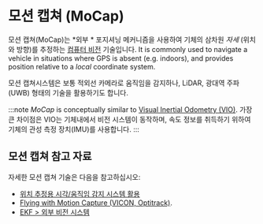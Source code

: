 # 모션 캡쳐 (MoCap)

모션 캡쳐(MoCap)는 *외부 * 포지셔닝 메커니즘을 사용하여 기체의 삼차원 *자세* (위치와 방향)를 추정하는 [컴퓨터 비전](https://en.wikipedia.org/wiki/Computer_vision) 기술입니다. It is commonly used to navigate a vehicle in situations where GPS is absent (e.g. indoors), and provides position relative to a _local_ coordinate system.

모션 캡쳐시스템은 보통 적외선 카메라로 움직임을 감지하나, LiDAR, 광대역 주파(UWB) 형태의 기술을 활용하기도 합니다.

:::note
_MoCap_ is conceptually similar to [Visual Inertial Odometry (VIO)](../computer_vision/visual_inertial_odometry.md). 가장 큰 차이점은 VIO는 기체내에서 비전 시스템이 동작하며, 속도 정보를 취득하기 위하여 기체의 관성 측정 장치(IMU)를 사용합니다.
:::

## 모션 캡쳐 참고 자료

자세한 모션 캡쳐 기술은 다음을 참고하십시오:

- [위치 추정용 시각/움직임 감지 시스템 활용](../ros/external_position_estimation.md) <!-- bring across info into user guide? -->
- [Flying with Motion Capture (VICON, Optitrack)](../tutorials/motion-capture.md). <!-- bring across info into user guide? -->
- [EKF > 외부 비전 시스템 ](../advanced_config/tuning_the_ecl_ekf.md#external-vision-system)
